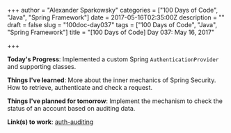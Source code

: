 +++
author = "Alexander Sparkowsky"
categories = ["100 Days of Code", "Java", "Spring Framework"]
date = 2017-05-16T02:35:00Z
description = ""
draft = false
slug = "100doc-day037"
tags = ["100 Days of Code", "Java", "Spring Framework"]
title = "[100 Days of Code] Day 037: May 16, 2017"

+++

**Today's Progress**: Implemented a custom Spring `AuthenticationProvider` and supporting classes.

**Things I've learned**: More about the inner mechanics of Spring Security. How to retrieve, authenticate and check a request.

**Things I've planned for tomorrow**: Implement the mechanism to check the status of an account based on auditing data.

**Link(s) to work**: [auth-auditing](https://github.com/roamingthings/auth-auditing/commit/d9d38d675efe371362f9ab50e880a19dd5c06cf4)


